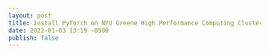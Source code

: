 ```yaml
---
layout: post
title: Install PyTorch on NYU Greene High Performance Computing Cluster.
date: 2022-01-03 13:19 -0500
publish: false
---
```

